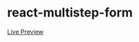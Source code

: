 # react-multistep-form

[Live Preview](https://apps.damirpristav.com/react-multistep-form/)

<!-- [Blog Post](https://codingfromscratch.dev/) -->